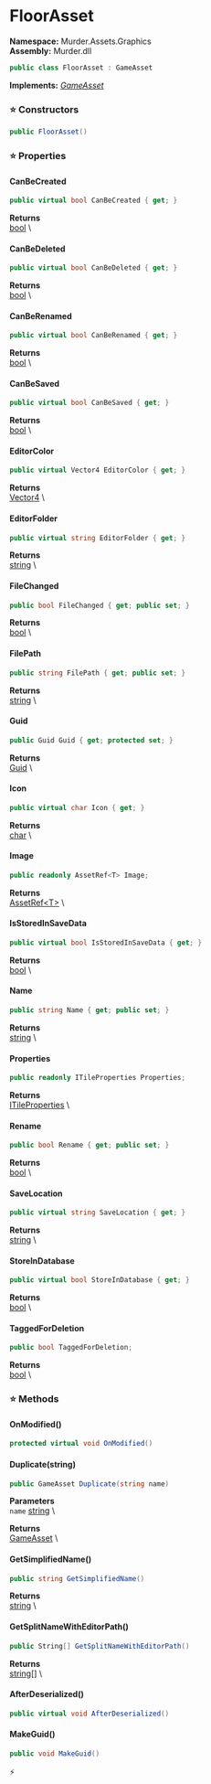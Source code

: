 # FloorAsset

**Namespace:** Murder.Assets.Graphics \
**Assembly:** Murder.dll

```csharp
public class FloorAsset : GameAsset
```

**Implements:** _[GameAsset](../..//Murder/Assets/GameAsset.html)_

### ⭐ Constructors
```csharp
public FloorAsset()
```

### ⭐ Properties
#### CanBeCreated
```csharp
public virtual bool CanBeCreated { get; }
```

**Returns** \
[bool](https://learn.microsoft.com/en-us/dotnet/api/System.Boolean?view=net-7.0) \
#### CanBeDeleted
```csharp
public virtual bool CanBeDeleted { get; }
```

**Returns** \
[bool](https://learn.microsoft.com/en-us/dotnet/api/System.Boolean?view=net-7.0) \
#### CanBeRenamed
```csharp
public virtual bool CanBeRenamed { get; }
```

**Returns** \
[bool](https://learn.microsoft.com/en-us/dotnet/api/System.Boolean?view=net-7.0) \
#### CanBeSaved
```csharp
public virtual bool CanBeSaved { get; }
```

**Returns** \
[bool](https://learn.microsoft.com/en-us/dotnet/api/System.Boolean?view=net-7.0) \
#### EditorColor
```csharp
public virtual Vector4 EditorColor { get; }
```

**Returns** \
[Vector4](https://learn.microsoft.com/en-us/dotnet/api/System.Numerics.Vector4?view=net-7.0) \
#### EditorFolder
```csharp
public virtual string EditorFolder { get; }
```

**Returns** \
[string](https://learn.microsoft.com/en-us/dotnet/api/System.String?view=net-7.0) \
#### FileChanged
```csharp
public bool FileChanged { get; public set; }
```

**Returns** \
[bool](https://learn.microsoft.com/en-us/dotnet/api/System.Boolean?view=net-7.0) \
#### FilePath
```csharp
public string FilePath { get; public set; }
```

**Returns** \
[string](https://learn.microsoft.com/en-us/dotnet/api/System.String?view=net-7.0) \
#### Guid
```csharp
public Guid Guid { get; protected set; }
```

**Returns** \
[Guid](https://learn.microsoft.com/en-us/dotnet/api/System.Guid?view=net-7.0) \
#### Icon
```csharp
public virtual char Icon { get; }
```

**Returns** \
[char](https://learn.microsoft.com/en-us/dotnet/api/System.Char?view=net-7.0) \
#### Image
```csharp
public readonly AssetRef<T> Image;
```

**Returns** \
[AssetRef\<T\>](../..//Murder/Utilities/AssetRef-1.html) \
#### IsStoredInSaveData
```csharp
public virtual bool IsStoredInSaveData { get; }
```

**Returns** \
[bool](https://learn.microsoft.com/en-us/dotnet/api/System.Boolean?view=net-7.0) \
#### Name
```csharp
public string Name { get; public set; }
```

**Returns** \
[string](https://learn.microsoft.com/en-us/dotnet/api/System.String?view=net-7.0) \
#### Properties
```csharp
public readonly ITileProperties Properties;
```

**Returns** \
[ITileProperties](../..//Murder/Core/ITileProperties.html) \
#### Rename
```csharp
public bool Rename { get; public set; }
```

**Returns** \
[bool](https://learn.microsoft.com/en-us/dotnet/api/System.Boolean?view=net-7.0) \
#### SaveLocation
```csharp
public virtual string SaveLocation { get; }
```

**Returns** \
[string](https://learn.microsoft.com/en-us/dotnet/api/System.String?view=net-7.0) \
#### StoreInDatabase
```csharp
public virtual bool StoreInDatabase { get; }
```

**Returns** \
[bool](https://learn.microsoft.com/en-us/dotnet/api/System.Boolean?view=net-7.0) \
#### TaggedForDeletion
```csharp
public bool TaggedForDeletion;
```

**Returns** \
[bool](https://learn.microsoft.com/en-us/dotnet/api/System.Boolean?view=net-7.0) \
### ⭐ Methods
#### OnModified()
```csharp
protected virtual void OnModified()
```

#### Duplicate(string)
```csharp
public GameAsset Duplicate(string name)
```

**Parameters** \
`name` [string](https://learn.microsoft.com/en-us/dotnet/api/System.String?view=net-7.0) \

**Returns** \
[GameAsset](../..//Murder/Assets/GameAsset.html) \

#### GetSimplifiedName()
```csharp
public string GetSimplifiedName()
```

**Returns** \
[string](https://learn.microsoft.com/en-us/dotnet/api/System.String?view=net-7.0) \

#### GetSplitNameWithEditorPath()
```csharp
public String[] GetSplitNameWithEditorPath()
```

**Returns** \
[string[]](https://learn.microsoft.com/en-us/dotnet/api/System.String?view=net-7.0) \

#### AfterDeserialized()
```csharp
public virtual void AfterDeserialized()
```

#### MakeGuid()
```csharp
public void MakeGuid()
```



⚡